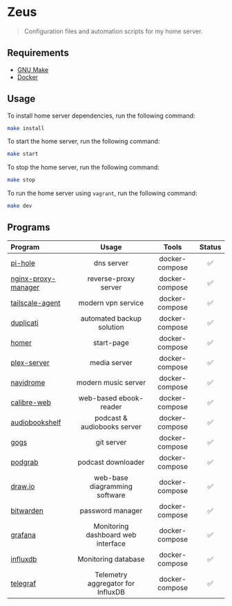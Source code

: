 # Zeus
> Configuration files and automation scripts for my home server.

## Requirements

- [GNU Make](https://www.gnu.org/software/make/)
- [Docker](https://www.docker.com/#)

## Usage
To install home server dependencies, run the following command:
```bash
make install
```

To start the home server, run the following command:
```bash
make start
```

To stop the home server, run the following command:
```bash
make stop
```

To run the home server using `vagrant`, run the following command:
```bash
make dev
```

## Programs

| Program                                                               | Usage                              | Tools          | Status |
| :-------------------------------------------------------------------- | :--------------------------------: | :------------: | :----: |
| [pi-hole](https://pi-hole.net/)                                       | dns server                         | docker-compose | ✅ |
| [nginx-proxy-manager](https://nginxproxymanager.com/)                 | reverse-proxy server               | docker-compose | ✅ |
| [tailscale-agent](https://tailscale.com/)                             | modern vpn service                 | docker-compose | ✅ |
| [duplicati](https://www.duplicati.com/)                               | automated backup solution          | docker-compose | ✅ |
| [homer](https://github.com/bastienwirtz/homer)                        | start-page                         | docker-compose | ✅ |
| [plex-server](https://plex.tv/)                                       | media server                       | docker-compose | ✅ |
| [navidrome](https://github.com/navidrome/navidrome)                   | modern music server                | docker-compose | ✅ |
| [calibre-web](https://github.com/janeczku/calibre-web)                | web-based ebook-reader             | docker-compose | ✅ |
| [audiobookshelf](https://www.audiobookshelf.org/)                     | podcast & audiobooks server        | docker-compose | ✅ |
| [gogs](https://gogs.io/)                                              | git server                         | docker-compose | ✅ |
| [podgrab](https://github.com/akhilrex/podgrab)                        | podcast downloader                 | docker-compose | ✅ |
| [draw.io](https://github.com/jgraph/drawio)                           | web-base diagramming software      | docker-compose | ✅ |
| [bitwarden](https://bitwarden.com/)                                   | password manager                   | docker-compose | ✅ |
| [grafana](https://grafana.com/)                                       | Monitoring dashboard web interface | docker-compose | ✅ |
| [influxdb](https://www.influxdata.com/)                               | Monitoring database                | docker-compose | ✅ |
| [telegraf](https://www.influxdata.com/time-series-platform/telegraf/) | Telemetry aggregator for InfluxDB  | docker-compose | ✅ |
